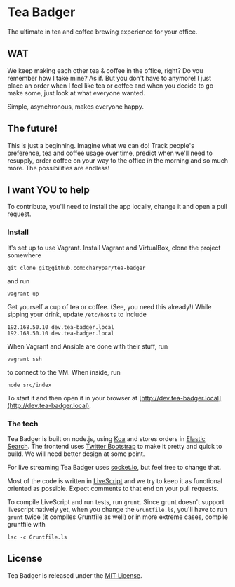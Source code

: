 # Tea Badger

The ultimate in tea and coffee brewing experience for ~~y~~our office.

## WAT

We keep making each other tea & coffee in the office, right? Do you remember how I take mine?
As if. But you don't have to anymore! I just place an order when I feel like tea or coffee
and when you decide to go make some, just look at what everyone wanted.

Simple, asynchronous, makes everyone happy.

## The future!

This is just a beginning. Imagine what we can do! Track people's preference, tea and coffee
usage over time, predict when we'll need to resupply, order coffee on your way to the office
in the morning and so much more. The possibilities are endless!

## I want YOU to help

To contribute, you'll need to install the app locally, change it and open a pull request.

### Install

It's set up to use Vagrant. Install Vagrant and VirtualBox, clone the project somewhere

`git clone git@github.com:charypar/tea-badger`

and run

`vagrant up`

Get yourself a cup of tea or coffee. (See, you need this already!) While sipping your drink,
update `/etc/hosts` to include

```
192.168.50.10 dev.tea-badger.local
192.168.50.10 dev.tea-badger.local
```

When Vagrant and Ansible are done with their stuff, run

`vagrant ssh`

to connect to the VM. When inside, run

`node src/index`

To start it and then open it in your browser at [http://dev.tea-badger.local](http://dev.tea-badger.local).

### The tech

Tea Badger is built on node.js, using [Koa]() and stores orders in [Elastic Search](). The frontend uses
[Twitter Bootstrap]() to make it pretty and quick to build. We will need better design at some point.

For live streaming Tea Badger uses [socket.io](http://socket.io/), but feel free to change that.

Most of the code is written in [LiveScript]() and we try to keep it as functional oriented as possible. Expect
comments to that end on your pull requests.

To compile LiveScript and run tests, run `grunt`. Since grunt doesn't support livescript natively yet,
when you change the `Gruntfile.ls`, you'll have to run `grunt` twice (it compiles Gruntfile as well) or
in more extreme cases, compile gruntfile with

`lsc -c Gruntfile.ls`

## License

Tea Badger is released under the [MIT License](http://www.opensource.org/licenses/MIT).
